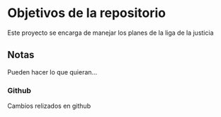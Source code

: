 # Objetivos de la repositorio

Este proyecto se encarga de manejar los planes de la liga de la justicia


## Notas
Pueden hacer lo que quieran...

### Github
Cambios relizados en github
